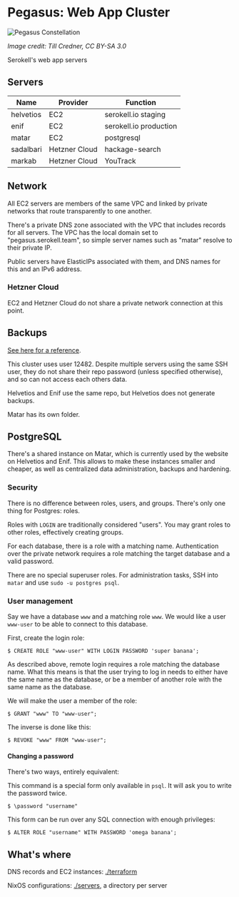 # Pegasus: Web App Cluster

![Pegasus Constellation](https://upload.wikimedia.org/wikipedia/commons/2/2c/PegasusCC.jpg)

_Image credit: Till Credner, CC BY-SA 3.0_

Serokell's web app servers

<!-- Don't forget to add the servers on https://www.notion.so/serokell/Server-Naming-Scheme-c189819000164fb090377c75e4ce7da6 -->

## Servers

| Name      | Provider      | Function               |
|-----------|---------------|------------------------|
| helvetios | EC2           | serokell.io staging    |
| enif      | EC2           | serokell.io production |
| matar     | EC2           | postgresql             |
| sadalbari | Hetzner Cloud | hackage-search         |
| markab    | Hetzner Cloud | YouTrack               |


## Network

All EC2 servers are members of the same VPC and linked by private networks that
route transparently to one another.

There's a private DNS zone associated with the VPC that includes records for all
servers. The VPC has the local domain set to "pegasus.serokell.team", so simple
server names such as "matar" resolve to their private IP.

Public servers have ElasticIPs associated with them, and DNS names for this and
an IPv6 address.

### Hetzner Cloud

EC2 and Hetzner Cloud do not share a private network connection at this point.

## Backups

[See here for a reference](https://www.notion.so/serokell/Rsync-net-797d5fdca3744aed8e17db741b7fce5a).

This cluster uses user 12482. Despite multiple servers using the same SSH user,
they do not share their repo password (unless specified otherwise), and so can
not access each others data.

Helvetios and Enif use the same repo, but Helvetios does not generate backups.

Matar has its own folder.

## PostgreSQL

There's a shared instance on Matar, which is currently used by the website on
Helvetios and Enif. This allows to make these instances smaller and cheaper, as
well as centralized data administration, backups and hardening.

### Security

There is no difference between roles, users, and groups. There's only one
thing for Postgres: roles.

Roles with `LOGIN` are traditionally considered "users". You may grant roles to
other roles, effectively creating groups.

For each database, there is a role with a matching name. Authentication over the
private network requires a role matching the target database and a valid
password.

There are no special superuser roles. For administration tasks, SSH into `matar`
and use `sudo -u postgres psql`.

### User management

Say we have a database `www` and a matching role `www`. We would like a user
`www-user` to be able to connect to this database.

First, create the login role:

```
$ CREATE ROLE "www-user" WITH LOGIN PASSWORD 'super banana';
```

As described above, remote login requires a role matching the database name.
What this means is that the user trying to log in needs to either have the same
name as the database, or be a member of another role with the same name as the
database.

We will make the user a member of the role:

```
$ GRANT "www" TO "www-user";
```

The inverse is done like this:

```
$ REVOKE "www" FROM "www-user";
```

#### Changing a password

There's two ways, entirely equivalent:

This command is a special form only available in `psql`. It will ask you to write the password twice.

```
$ \password "username"
```

This form can be run over any SQL connection with enough privileges:

```
$ ALTER ROLE "username" WITH PASSWORD 'omega banana';
```

## What's where

DNS records and EC2 instances: [./terraform](./terraform)

NixOS configurations: [./servers](./servers), a directory per server

